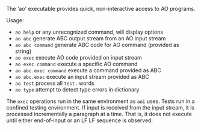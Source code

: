 
The 'ao' executable provides quick, non-interactive access to AO programs. 

Usage:

* `ao help` or any unrecognized command, will display options
* `ao abc` generate ABC output stream from an AO input stream
* `ao abc command` generate ABC code for AO command (provided as string)
* `ao exec` execute AO code provided on input stream
* `ao exec command` execute a specific AO command
* `ao abc.exec command` execute a command provided as ABC
* `ao abc.exec` execute an input stream provided as ABC
* `ao test` process all `test.` words
* `ao type` attempt to detect type errors in dictionary

The `exec` operations run in the same environment as `aoi` uses. Tests run in a confined testing environment. If input is received from the input stream, it is processed incrementally a paragraph at a time. That is, it does not execute until either end-of-input or an LF LF sequence is observed.
